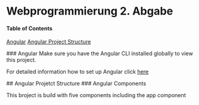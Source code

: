 # Webprogrammierung 2. Abgabe

#### Table of Contents
[Angular](#angular)
[Angular Project Structure](#project-structure)

<a name="angular"/>
### Angular
Make sure you have the Angular CLI installed globally to view this project.

For detailed information how to set up Angular click [here](https://angular.io/guide/setup-local)

<a name="project-structure">
## Angular Projetct Structure

<a name="components">
### Angular Components

This broject is build with five components including the app component
